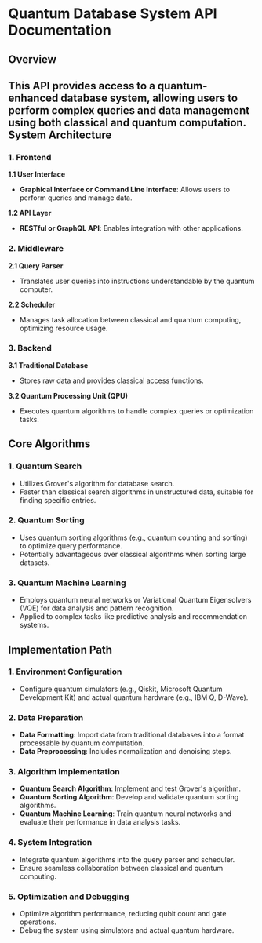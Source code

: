 Quantum Database System API Documentation
=========================================

Overview
--------

This API provides access to a quantum-enhanced database system, allowing users to perform complex queries and data management using both classical and quantum computation.
System Architecture
-------------------

### 1. Frontend

**1.1 User Interface**

* **Graphical Interface or Command Line Interface**: Allows users to perform queries and manage data.

**1.2 API Layer**

* **RESTful or GraphQL API**: Enables integration with other applications.

### 2. Middleware

**2.1 Query Parser**

* Translates user queries into instructions understandable by the quantum computer.

**2.2 Scheduler**

* Manages task allocation between classical and quantum computing, optimizing resource usage.

### 3. Backend

**3.1 Traditional Database**

* Stores raw data and provides classical access functions.

**3.2 Quantum Processing Unit (QPU)**

* Executes quantum algorithms to handle complex queries or optimization tasks.

Core Algorithms
---------------

### 1. Quantum Search

* Utilizes Grover's algorithm for database search.
* Faster than classical search algorithms in unstructured data, suitable for finding specific entries.

### 2. Quantum Sorting

* Uses quantum sorting algorithms (e.g., quantum counting and sorting) to optimize query performance.
* Potentially advantageous over classical algorithms when sorting large datasets.

### 3. Quantum Machine Learning

* Employs quantum neural networks or Variational Quantum Eigensolvers (VQE) for data analysis and pattern recognition.
* Applied to complex tasks like predictive analysis and recommendation systems.

Implementation Path
-------------------

### 1. Environment Configuration

* Configure quantum simulators (e.g., Qiskit, Microsoft Quantum Development Kit) and actual quantum hardware (e.g., IBM Q, D-Wave).

### 2. Data Preparation

* **Data Formatting**: Import data from traditional databases into a format processable by quantum computation.
* **Data Preprocessing**: Includes normalization and denoising steps.

### 3. Algorithm Implementation

* **Quantum Search Algorithm**: Implement and test Grover's algorithm.
* **Quantum Sorting Algorithm**: Develop and validate quantum sorting algorithms.
* **Quantum Machine Learning**: Train quantum neural networks and evaluate their performance in data analysis tasks.

### 4. System Integration

* Integrate quantum algorithms into the query parser and scheduler.
* Ensure seamless collaboration between classical and quantum computing.

### 5. Optimization and Debugging

* Optimize algorithm performance, reducing qubit count and gate operations.
* Debug the system using simulators and actual quantum hardware.
